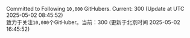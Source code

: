 Committed to Following `10,000` GitHubers. Current: <!-- FOLLOWING_COUNT -->300<!-- FOLLOWING_COUNT --> (Update at UTC <!-- LAST_UPDATED -->2025-05-02 08:45:52<!-- LAST_UPDATED -->)<br>
致力于关注`10,000`个GitHuber。当前：<!-- FOLLOWING_COUNT -->300<!-- FOLLOWING_COUNT --> (更新于北京时间 <!-- LAST_UPDATED_CST -->2025-05-02 16:45:52<!-- LAST_UPDATED_CST -->)
